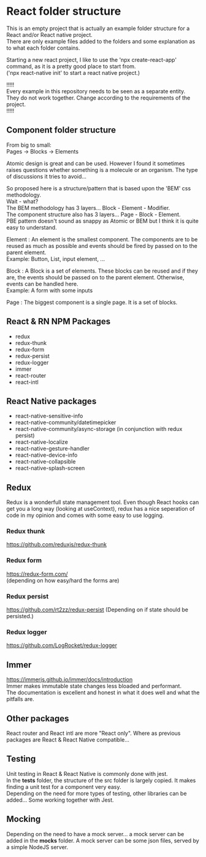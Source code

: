 # React folder structure  

This is an empty project that is actually an example folder structure for a React and/or React native project.  
There are only example files added to the folders and some explanation as to what each folder contains.  

Starting a new react project, I like to use the 'npx create-react-app' command, as it is a pretty good place to start from.  
('npx react-native init' to start a react native project.)

!!!!!  
Every example in this repository needs to be seen as a separate entity.   
They do not work together. Change according to the requirements of the project.   
!!!!!   

## Component folder structure  
From big to small:  
Pages -> Blocks -> Elements  

Atomic design is great and can be used. However I found it sometimes raises questions whether something is a molecule or an organism. The type of discussions it tries to avoid... 

So proposed here is a structure/pattern that is based upon the 'BEM' css methodology.  
Wait - what?   
The BEM methodology has 3 layers... Block - Element - Modifier.   
The component structure also has 3 layers... Page - Block - Element.  
PBE pattern doesn't sound as snappy as Atomic or BEM but I think it is quite easy to understand.  

Element : An element is the smallest component. The components are to be reused as much as possible and events should be fired by passed on to the parent element.  
Example: Button, List, input element, ...   
 
Block : A Block is a set of elements. These blocks can be reused and if they are, the events should be passed on to the parent element. Otherwise, events can be handled here.  
Example: A form with some inputs

Page : The biggest component is a single page. It is a set of blocks.    

## React & RN NPM Packages  
- redux 
- redux-thunk
- redux-form
- redux-persist
- redux-logger
- immer
- react-router
- react-intl


## React Native packages  
- react-native-sensitive-info
- react-native-community/datetimepicker
- react-native-community/async-storage (in conjunction with redux persist)
- react-native-localize
- react-native-gesture-handler
- react-native-device-info
- react-native-collapsible
- react-native-splash-screen


## Redux  
Redux is a wonderfull state management tool. Even though React hooks can get you a long way (looking at useContext), redux has a nice seperation of code in my opinion and comes with some easy to use logging.   

### Redux thunk  
https://github.com/reduxjs/redux-thunk 

### Redux form  
https://redux-form.com/  
(depending on how easy/hard the forms are)   

### Redux persist
https://github.com/rt2zz/redux-persist 
(Depending on if state should be persisted.)

### Redux logger
https://github.com/LogRocket/redux-logger 

## Immer
https://immerjs.github.io/immer/docs/introduction  
Immer makes immutable state changes less bloaded and performant.  
The documentation is excellent and honest in what it does well and what the pitfalls are.  

## Other packages  
React router and React intl are more "React only". 
Where as previous packages are React & React Native compatible...  

## Testing
Unit testing in React & React Native is commonly done with jest.  
In the __tests__ folder, the structure of the src folder is largely copied. It makes finding a unit test for a component very easy.  
Depending on the need for more types of testing, other libraries can be added... Some working together with Jest.  

## Mocking  
Depending on the need to have a mock server... a mock server can be added in the __mocks__ folder. A mock server can be some json files, served by a simple NodeJS server.